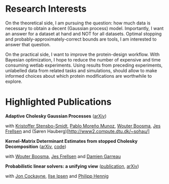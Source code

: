 # Research Interests
On the theoretical side, I am pursuing the question: how much data is necessary to obtain a decent (Gaussian process) model.
Importantly, I want an answer for a dataset at hand and NOT for all datasets. Optimal stopping and probably-approximately-correct bounds are tools, I am interested to answer that question.

On the practical side, I want to improve the protein-design workflow. With Bayesian optimization, I hope to reduce the number of expensive and time consuming wetlab experiments. Using results from preceding experiments, unlabelled data from related tasks and simulations, should allow to make informed choices about which protein modifications are worthwhile to explore.

# Highlighted Publications

**Adaptive Cholesky Gaussian Processes** ([arXiv](https://arxiv.org/abs/2202.10769))

with [Kristoffer Stensbo-Smidt](https://prior.info/), [Pablo Moreño Munoz](https://pmorenoz.github.io/), [Wouter Boosma](https://ku-bioml.github.io), [Jes Frellsen](https://frellsen.org/) and (Søren Hauberg)[http://www2.compute.dtu.dk/~sohau/]

**Kernel-Matrix Determinant Estimates from stopped Cholesky Decomposition** ([arXiv](https://arxiv.org/abs/2107.10587), [code](https://github.com/SimonBartels/pac_kernel_matrix_determinant_estimation))

with [Wouter Boosma](https://ku-bioml.github.io), [Jes Frellsen](https://frellsen.org/) and [Damien Garreau](https://sites.google.com/view/damien-garreau/) 




**Probabilistic linear solvers: a unifying view** ([publication](https://link.springer.com/article/10.1007/s11222-019-09897-7), [arXiv](https://arxiv.org/abs/1810.03398))

with [Jon Cockayne](http://www.joncockayne.com/), [Ilse Ipsen](https://ipsen.math.ncsu.edu/) and [Philipp Hennig](https://uni-tuebingen.de/en/fakultaeten/mathematisch-naturwissenschaftliche-fakultaet/fachbereiche/informatik/lehrstuehle/methods-of-machine-learning/start/)
